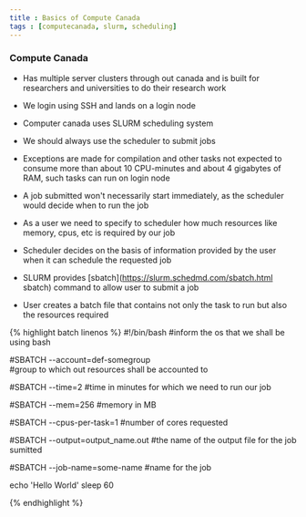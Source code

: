 ```yaml
---
title : Basics of Compute Canada 
tags : [computecanada, slurm, scheduling]
---
```


### Compute Canada 

- Has multiple server clusters through out canada and is built for researchers and universities to do their research work 

- We login using SSH and lands on a login node

- Computer canada uses SLURM scheduling system 

- We should always use the scheduler to submit jobs 

- Exceptions are made for compilation and other tasks not expected to consume more than about 10 CPU-minutes and about 4 gigabytes of RAM, such tasks can run on login node

- A job submitted won't necessarily start immediately, as the scheduler would decide when to run the job

- As a user we need to specify to scheduler how much resources like memory, cpus, etc is required by our job 

- Scheduler decides on the basis of information provided by the user when it can schedule the requested job

- SLURM provides [sbatch](https://slurm.schedmd.com/sbatch.html sbatch) command to allow user to submit a job 

- User creates a batch file that contains not only the task to run but also the resources required 

{% highlight batch linenos %}
#!/bin/bash
#inform the os that we shall be using bash 

#SBATCH --account=def-somegroup  
#group to which out resources shall be accounted to 

#SBATCH --time=2 
#time in minutes for which we need to run our job

#SBATCH --mem=256 
#memory in MB

#SBATCH --cpus-per-task=1 
#number of cores requested

#SBATCH --output=output_name.out 
#the name of the output file for the job sumitted 

#SBATCH --job-name=some-name 
#name for the job 

echo 'Hello World'
sleep 60

{% endhighlight %}


